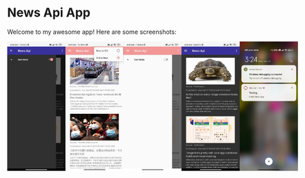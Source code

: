 # News Api App

Welcome to my awesome app! Here are some screenshots:

<div style="display:flex; flex-direction:row;">
  <img src="images/image_darkmode.jpg" alt="Dark Mode Screenshot" width="150px" height="300px" />
  <img src="images/sorting_in_app_for_articles.jpg" alt="Sorting According to Data" width="150px" height="300px" />

  <img src="images/enable_dark_mode.jpg" alt="Dark Mode Screenshot" width="150px" height="300px" />
  <img src="images/image_dark_mode_home.jpg" alt="Sorting According to Data" width="150px" height="300px" />
 <img src="images/img_firebase_push_notifcation.jpg" alt="Sorting According to Data" width="150px" height="300px" />
</div>
